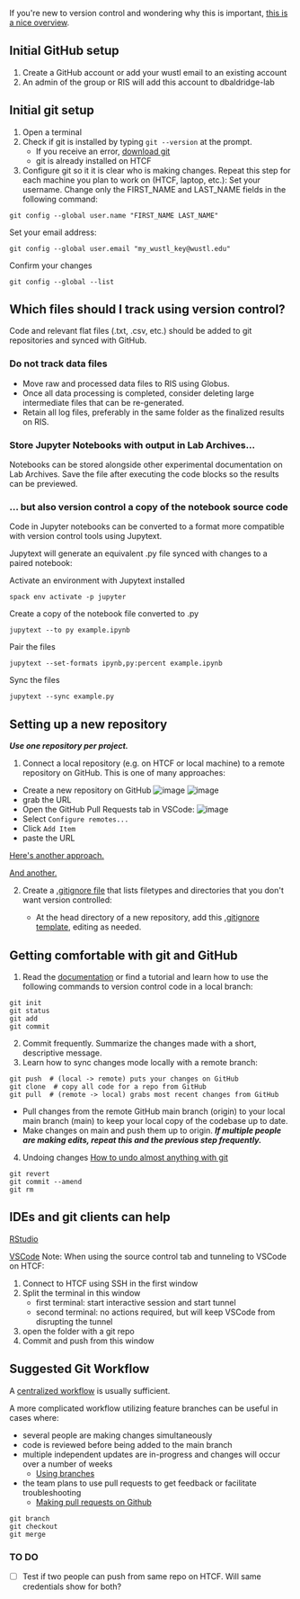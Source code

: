 If you're new to version control and wondering why this is important, 
[this is a nice overview](https://journals.plos.org/ploscompbiol/article?id=10.1371/journal.pcbi.1004668).

## Initial GitHub setup
1. Create a GitHub account or add your wustl email to an existing account
2. An admin of the group or RIS will add this account to dbaldridge-lab

## Initial git setup
1. Open a terminal
2. Check if git is installed by typing `git --version` at the prompt.
    - If you receive an error, [download git](https://git-scm.com/downloads)
    - git is already installed on HTCF
3. Configure git so it it is clear who is making changes. Repeat this step for each machine you plan to work on (HTCF, laptop, etc.):
Set your username. Change only the FIRST_NAME and LAST_NAME fields in the following command:
```
git config --global user.name "FIRST_NAME LAST_NAME"
```
Set your email address:
```
git config --global user.email "my_wustl_key@wustl.edu"
```
Confirm your changes
```
git config --global --list
```

## Which files should I track using version control?

Code and relevant flat files (.txt, .csv, etc.) should be added to git repositories and synced with GitHub.

### Do not track data files
- Move raw and processed data files to RIS using Globus. 
- Once all data processing is completed, consider deleting large intermediate files that can be re-generated.
- Retain all log files, preferably in the same folder as the finalized results on RIS.

### Store Jupyter Notebooks with output in Lab Archives... 
Notebooks can be stored alongside other experimental documentation on Lab Archives. 
Save the file after executing the code blocks so the results can be previewed.

### ... but also version control a copy of the notebook source code
Code in Jupyter notebooks can be converted to a format more compatible with version control tools using Jupytext. 

Jupytext will generate an equivalent .py file synced with changes to a paired notebook:

Activate an environment with Jupytext installed
```
spack env activate -p jupyter
```
Create a copy of the notebook file converted to .py
```
jupytext --to py example.ipynb
```
Pair the files
```
jupytext --set-formats ipynb,py:percent example.ipynb
```
Sync the files
```
jupytext --sync example.py
```

## Setting up a new repository
***Use one repository per project.***
1. Connect a local repository (e.g. on HTCF or local machine) to a remote repository on GitHub.
This is one of many approaches:
- Create a new repository on GitHub
![image](https://github.com/user-attachments/assets/c3717bd2-1ce8-45de-a099-bfb4065bbabe)
![image](https://github.com/user-attachments/assets/8bbb2eee-5611-4ed8-9906-36196552882a)
- grab the URL
- Open the GitHub Pull Requests tab in VSCode:
![image](https://github.com/user-attachments/assets/262dc9c6-3b57-4a54-96ff-239f6165fd35)
- Select `Configure remotes...`
- Click `Add Item`
- paste the URL

[Here's another approach.](https://docs.ris.wustl.edu/doc/compute/workshops/ris-software-development.html#creating-a-repository) 

[And another.](https://docs.github.com/en/get-started/getting-started-with-git/managing-remote-repositories)

2. Create a [.gitignore file](https://docs.github.com/en/get-started/getting-started-with-git/ignoring-files) that lists filetypes and directories that you don't want version controlled:

    - At the head directory of a new repository, add this [.gitignore template](https://github.com/dbaldridge-lab/htcf/blob/main/.gitignore), editing as needed.

## Getting comfortable with git and GitHub

1. Read the [documentation](https://git-scm.com/docs) or find a tutorial and learn how to use the following commands to version control code in a local branch:
```
git init 
git status
git add
git commit
```
2. Commit frequently. Summarize the changes made with a short, descriptive message.
3. Learn how to sync changes mode locally with a remote branch:
```
git push  # (local -> remote) puts your changes on GitHub
git clone  # copy all code for a repo from GitHub
git pull  # (remote -> local) grabs most recent changes from GitHub
```
- Pull changes from the remote GitHub main branch (origin) to your local main branch (main) to keep your local copy of the codebase up to date.
- Make changes on main and push them up to origin. ***If multiple people are making edits, repeat this and the previous step frequently.***
4. Undoing changes
[How to undo almost anything with git](https://github.blog/2015-06-08-how-to-undo-almost-anything-with-git/)
```
git revert
git commit --amend
git rm
```

## IDEs and git clients can help
[RStudio](https://happygitwithr.com/usage-intro)

[VSCode](https://code.visualstudio.com/docs/sourcecontrol/intro-to-git#_open-a-git-repository)
Note: When using the source control tab and tunneling to VSCode on HTCF:
1. Connect to HTCF using SSH in the first window
2. Split the terminal in this window
   - first terminal: start interactive session and start tunnel
   - second terminal: no actions required, but will keep VSCode from disrupting the tunnel
4. open the folder with a git repo
5. Commit and push from this window

## Suggested Git Workflow
A [centralized workflow](https://anything-git.readthedocs.io/en/latest/git_workflow.html) is usually sufficient. 

A more complicated workflow utilizing feature branches can be useful in cases where:
- several people are making changes simultaneously
- code is reviewed before being added to the main branch
- multiple independent updates are in-progress and changes will occur over a number of weeks
  - [Using branches](https://www.atlassian.com/git/tutorials/using-branches)
- the team plans to use pull requests to get feedback or facilitate troubleshooting
  - [Making pull requests on Github](https://docs.github.com/en/get-started/start-your-journey/hello-world)
```
git branch
git checkout
git merge
```
### TO DO
- [ ] Test if two people can push from same repo on HTCF. Will same credentials show for both?
